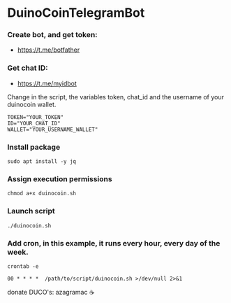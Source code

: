 # DuinoCoinTelegramBot

### Create bot, and get token:
- https://t.me/botfather

### Get chat ID:
- https://t.me/myidbot

Change in the script, the variables token, chat_id and the username of your duinocoin wallet.

```
TOKEN="YOUR_TOKEN"
ID="YOUR_CHAT_ID"
WALLET="YOUR_USERNAME_WALLET"
```

### Install package
`sudo apt install -y jq`

### Assign execution permissions
`chmod a+x duinocoin.sh`

### Launch script
`./duinocoin.sh`

### Add cron, in this example, it runs every hour, every day of the week.  
`crontab -e`

`00 * * * *  /path/to/script/duinocoin.sh >/dev/null 2>&1`




donate DUCO's: azagramac :coffee:
